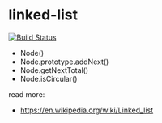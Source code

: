 # linked-list

[![Build Status](https://img.shields.io/travis/sklevtsov/homework.svg?style=flat)](https://travis-ci.org/sklevtsov/homework.svg)

- Node()
- Node.prototype.addNext()
- Node.getNextTotal()
- Node.isCircular()

read more:
- https://en.wikipedia.org/wiki/Linked_list
